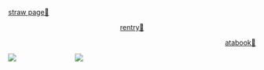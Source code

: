 <p align="left">
  <a href="https://hxuntedluv.straw.page" target="_blank">
    straw page💭
  </a> </p> <p align="center">
  <a href="https://rentry.co/hxuntedluv" target="_blank">
    rentry💭
  </a>
</p> <p align="right">
  <a href="https://erisqw2.atabook.org/" target="_blank">
    atabook💭
  </a>
  </p>

![](https://files.catbox.moe/1wyxq2.png)
ㅤㅤㅤㅤㅤㅤㅤㅤㅤ![](https://komarev.com/ghpvc/?username=eriis&label=✦&color=686868)


<!--
**hxuntedluv/hxuntedluv** is a ✨ _special_ ✨ repository because its `README.md` (this file) appears on your GitHub profile.

Here are some ideas to get you started:

- 🔭 I’m currently working on ...
- 🌱 I’m currently learning ...
- 👯 I’m looking to collaborate on ...
- 🤔 I’m looking for help with ...
- 💬 Ask me about ...
- 📫 How to reach me: ...
- 😄 Pronouns: ...
- ⚡ Fun fact: ...
-->
